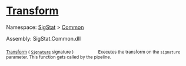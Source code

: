 # [Transform](./ITransformation-100663461.md)

Namespace: [SigStat]() > [Common](./../README.md)

Assembly: SigStat.Common.dll

<sub>[Transform](./ITransformation-100663461.md) ( [`Signature`](./../Signature.md) signature )</sub>&nbsp; &nbsp; &nbsp; &nbsp; &nbsp; &nbsp; &nbsp; &nbsp; &nbsp;<sub>Executes the transform on the `signature` parameter.  This function gets called by the pipeline.</sub>
